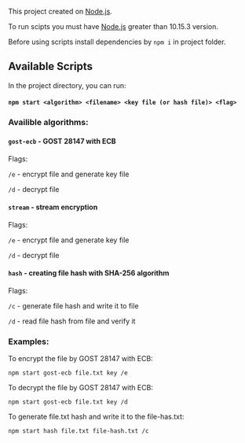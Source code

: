This project created on [Node.js](https://nodejs.org/en/).

To run scipts you must have [Node.js](https://nodejs.org/en/) greater than 10.15.3 version.

Before using scripts install dependencies by `npm i` in project folder.

## Available Scripts

In the project directory, you can run:

#### `npm start <algorithm> <filename> <key file (or hash file)> <flag>`

### Availible algorithms:

#### `gost-ecb` - GOST 28147 with ECB

Flags:

`/e` - encrypt file and generate key file

`/d` - decrypt file

#### `stream` - stream encryption

Flags:

`/e` - encrypt file and generate key file

`/d` - decrypt file

#### `hash` - creating file hash with SHA-256 algorithm

Flags:

`/c` - generate file hash and write it to file

`/d` - read file hash from file and verify it

### Examples:

To encrypt the file by GOST 28147 with ECB:

`npm start gost-ecb file.txt key /e`

To decrypt the file by GOST 28147 with ECB:

`npm start gost-ecb file.txt key /d`

To generate file.txt hash and write it to the file-has.txt:

`npm start hash file.txt file-hash.txt /c`

